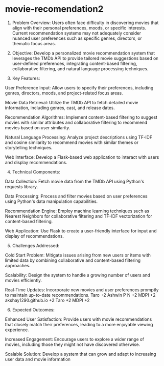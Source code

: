 # movie-recomendation2
1. Problem Overview:
Users often face difficulty in discovering movies that align with their personal preferences, moods, or specific interests. Current recommendation systems may not adequately consider nuanced user preferences such as specific genres, directors, or thematic focus areas.

2. Objective:
Develop a personalized movie recommendation system that leverages the TMDb API to provide tailored movie suggestions based on user-defined preferences, integrating content-based filtering, collaborative filtering, and natural language processing techniques.

3. Key Features:

User Preference Input: Allow users to specify their preferences, including genres, directors, moods, and project-related focus areas.

Movie Data Retrieval: Utilize the TMDb API to fetch detailed movie information, including genres, cast, and release dates.

Recommendation Algorithms: Implement content-based filtering to suggest movies with similar attributes and collaborative filtering to recommend movies based on user similarity.

Natural Language Processing: Analyze project descriptions using TF-IDF and cosine similarity to recommend movies with similar themes or storytelling techniques.

Web Interface: Develop a Flask-based web application to interact with users and display recommendations.

4. Technical Components:

Data Collection: Fetch movie data from the TMDb API using Python's requests library.

Data Processing: Process and filter movies based on user preferences using Python's data manipulation capabilities.

Recommendation Engine: Employ machine learning techniques such as Nearest Neighbors for collaborative filtering and TF-IDF vectorization for content-based filtering.

Web Application: Use Flask to create a user-friendly interface for input and display of recommendations.

5. Challenges Addressed:

Cold Start Problem: Mitigate issues arising from new users or items with limited data by combining collaborative and content-based filtering approaches.

Scalability: Design the system to handle a growing number of users and movies efficiently.

Real-Time Updates: Incorporate new movies and user preferences promptly to maintain up-to-date recommendations.
Taro
+2
Ashwin P N
+2
MDPI
+2
akshay1290.github.io
+2
Taro
+2
MDPI
+2

6. Expected Outcomes:

Enhanced User Satisfaction: Provide users with movie recommendations that closely match their preferences, leading to a more enjoyable viewing experience.

Increased Engagement: Encourage users to explore a wider range of movies, including those they might not have discovered otherwise.

Scalable Solution: Develop a system that can grow and adapt to increasing user data and movie information
